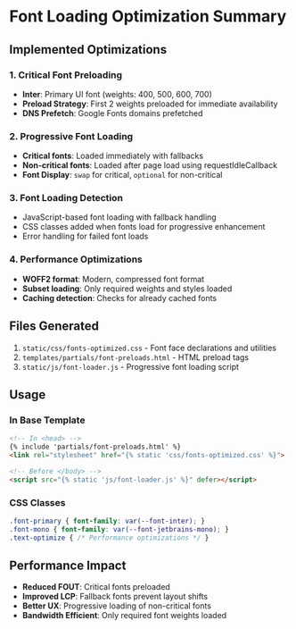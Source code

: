 # Font Loading Optimization Summary

## Implemented Optimizations

### 1. Critical Font Preloading
- **Inter**: Primary UI font (weights: 400, 500, 600, 700)
- **Preload Strategy**: First 2 weights preloaded for immediate availability
- **DNS Prefetch**: Google Fonts domains prefetched

### 2. Progressive Font Loading
- **Critical fonts**: Loaded immediately with fallbacks
- **Non-critical fonts**: Loaded after page load using requestIdleCallback
- **Font Display**: `swap` for critical, `optional` for non-critical

### 3. Font Loading Detection
- JavaScript-based font loading with fallback handling
- CSS classes added when fonts load for progressive enhancement
- Error handling for failed font loads

### 4. Performance Optimizations
- **WOFF2 format**: Modern, compressed font format
- **Subset loading**: Only required weights and styles loaded
- **Caching detection**: Checks for already cached fonts

## Files Generated

1. `static/css/fonts-optimized.css` - Font face declarations and utilities
2. `templates/partials/font-preloads.html` - HTML preload tags
3. `static/js/font-loader.js` - Progressive font loading script

## Usage

### In Base Template
```html
<!-- In <head> -->
{% include 'partials/font-preloads.html' %}
<link rel="stylesheet" href="{% static 'css/fonts-optimized.css' %}">

<!-- Before </body> -->
<script src="{% static 'js/font-loader.js' %}" defer></script>
```

### CSS Classes
```css
.font-primary { font-family: var(--font-inter); }
.font-mono { font-family: var(--font-jetbrains-mono); }
.text-optimize { /* Performance optimizations */ }
```

## Performance Impact

- **Reduced FOUT**: Critical fonts preloaded
- **Improved LCP**: Fallback fonts prevent layout shifts
- **Better UX**: Progressive loading of non-critical fonts
- **Bandwidth Efficient**: Only required font weights loaded

